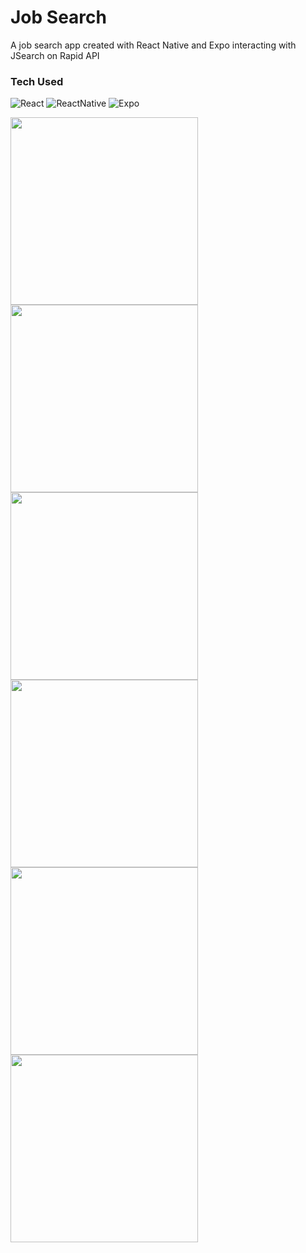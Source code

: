 # Job Search
A job search app created with React Native and Expo interacting with JSearch on Rapid API

### Tech Used
![React](https://img.shields.io/badge/React-20232A?style=for-the-badge&logo=react&logoColor=61DAFB)
![ReactNative](https://img.shields.io/badge/React_Native-20232A?style=for-the-badge&logo=react&logoColor=61DAFB)
![Expo](https://img.shields.io/badge/Expo-1B1F23?style=for-the-badge&logo=expo&logoColor=white)

<img src="https://user-images.githubusercontent.com/18265165/233272507-2bf331e9-cfd0-49b0-b74b-9ad96a37e1d7.png" width="300">
<img src="https://user-images.githubusercontent.com/18265165/233272514-e1b5bce7-34a1-4828-b2c4-6bd909910241.png" width="300">
<img src="https://user-images.githubusercontent.com/18265165/233272516-62c2c9be-a389-4b27-b662-b8f6d2213c6f.png" width="300">
<img src="https://user-images.githubusercontent.com/18265165/233272517-dc99c546-be31-4ba8-9928-edd728788659.png" width="300">
<img src="https://user-images.githubusercontent.com/18265165/233272526-f3e23c12-5958-42c4-8d50-6f45b0d4d4ae.png" width="300">
<img src="https://user-images.githubusercontent.com/18265165/233272527-2f372126-1fee-49e9-94b8-db68da81bc84.png" width="300">
